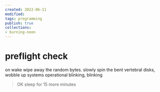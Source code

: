 ```yaml
---
created: 2022-06-11
modified:
tags: programming
publish: true
collections: 
- burning-neon
---
```


# preflight check

on wake
wipe away the random bytes.
slowly spin the bent vertebral disks,
wobble up
systems operational
blinking, blinking
> OK
sleep for 15 more minutes


